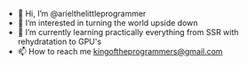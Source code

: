 - 👋 Hi, I’m @arielthelittleprogrammer
- 👀 I’m interested in turning the world upside down
- 🌱 I’m currently learning practically everything from SSR with rehydratation to GPU's
- 📫 How to reach me kingoftheprogrammers@gmail.com

<!---
arielthelittleprogrammer/arielthelittleprogrammer is a ✨ special ✨ repository because its `README.md` (this file) appears on your GitHub profile.
You can click the Preview link to take a look at your changes.
--->
